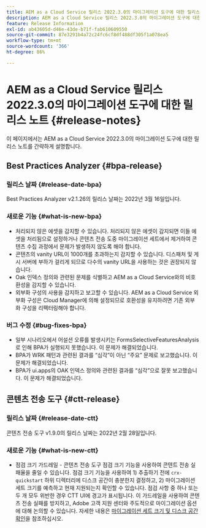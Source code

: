 ```yaml
---
title: AEM as a Cloud Service 릴리스 2022.3.0의 마이그레이션 도구에 대한 릴리스 노트
description: AEM as a Cloud Service 릴리스 2022.3.0의 마이그레이션 도구에 대한 릴리스 노트
feature: Release Information
exl-id: ab43605d-d46e-43de-b71f-fab610609550
source-git-commit: 87e3291b4a72c24fc6cf8df488df305f1a078ea5
workflow-type: tm+mt
source-wordcount: '366'
ht-degree: 86%

---
```


# AEM as a Cloud Service 릴리스 2022.3.0의 마이그레이션 도구에 대한 릴리스 노트 {#release-notes}

이 페이지에서는 AEM as a Cloud Service 2022.3.0의 마이그레이션 도구에 대한 릴리스 노트를 간략하게 설명합니다.

## Best Practices Analyzer {#bpa-release}

### 릴리스 날짜 {#release-date-bpa}

Best Practices Analyzer v2.1.26의 릴리스 날짜는 2022년 3월 16일입니다.

### 새로운 기능 {#what-is-new-bpa}

* 처리되지 않은 에셋을 감지할 수 있습니다. 처리되지 않은 에셋이 감지되면 이들 에셋을 처리됨으로 설정하거나 콘텐츠 전송 도중 마이그레이션 세트에서 제거하여 콘텐츠 수집 과정에서 문제가 발생하지 않도록 해야 합니다.
* 콘텐츠의 vanity URL이 1000개를 초과하는지 감지할 수 있습니다. 디스패처 및 게시 서버에 부하가 걸리게 되므로 다수의 vanity URL을 사용하는 것은 권장되지 않습니다.
* Oak 인덱스 정의와 관련된 문제를 식별하고 AEM as a Cloud Service와의 비호환성을 감지할 수 있습니다.
* 외부화 구성의 사용을 감지하고 보고할 수 있습니다. AEM as a Cloud Service 외부화 구성은 Cloud Manager에 의해 설정되므로 호환성을 유지하려면 기존 외부화 구성을 리팩터링해야 합니다.

### 버그 수정 {#bug-fixes-bpa}

* 일부 시나리오에서 어설션 오류를 발생시키는 FormsSelectiveFeaturesAnalysis로 인해 BPA가 실행되지 못했습니다. 이 문제가 해결되었습니다.
* BPA가 WRK 패턴과 관련된 결과를 “심각”이 아닌 “주요” 문제로 보고했습니다. 이 문제가 해결되었습니다.
* BPA가 ui.apps의 OAK 인덱스 정의와 관련된 결과를 “심각”으로 잘못 보고했습니다. 이 문제가 해결되었습니다.

## 콘텐츠 전송 도구 {#ctt-release}

### 릴리스 날짜 {#release-date-ctt}

콘텐츠 전송 도구 v1.9.0의 릴리스 날짜는 2022년 2월 28일입니다.

### 새로운 기능 {#what-is-new-ctt}

* 점검 크기 가드레일 - 콘텐츠 전송 도구 점검 크기 기능을 사용하여 콘텐트 전송 실패율을 줄일 수 있습니다.  점검 크기 기능을 사용하여 1) 추출하기 전에 `crx-quickstart` 하위 디렉터리에 디스크 공간이 충분한지 결정하고, 2) 마이그레이션 세트 크기를 예측하고 현재 지원되는지 확인할 수 있습니다. 점검 사항 중 하나 또는 두 개 모두 위반한 경우 CTT UI에 경고가 표시됩니다. 이 가드레일을 사용하여 콘텐츠 전송 실패를 방지하고, Adobe 고객 지원 센터와 주도적으로 마이그레이션 옵션에 대해 논의할 수 있습니다. 자세한 내용은 [마이그레이션 세트 크기 및 디스크 공간 확인](https://experienceleague.adobe.com/docs/experience-manager-cloud-service/content/migration-journey/cloud-migration/content-transfer-tool/getting-started-content-transfer-tool.html?lang=ko#migration-set-size)을 참조하십시오.
